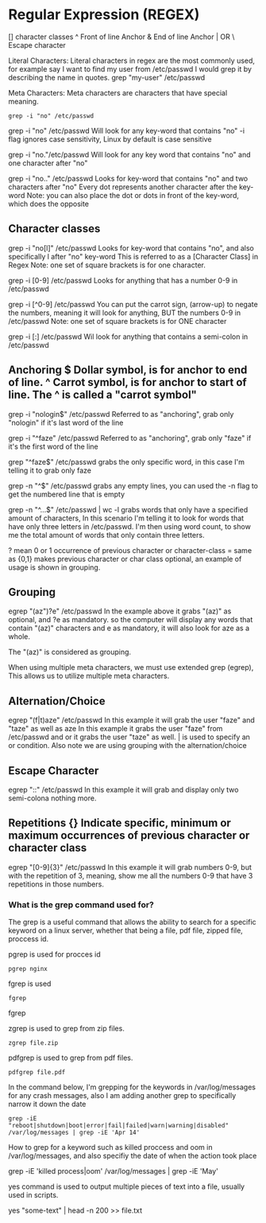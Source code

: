 <h1> Regular Expression (REGEX) </h1>
[] character classes
^ Front of line Anchor
& End of line Anchor
| OR
\ Escape character

Literal Characters:
Literal characters in regex are the most commonly used, for example say I want to find my user from /etc/passwd I would grep it by describing the name in quotes.
grep "my-user" /etc/passwd


Meta Characters:
Meta characters are characters that have special meaning.


```
grep -i "no" /etc/passwd
```
grep -i "no" /etc/passwd
Will look for any key-word that contains "no" 
-i flag ignores case sensitivity, Linux by default is case sensitive


grep -i "no."/etc/passwd
Will look for any key word that contains "no" and one character after "no"


grep -i "no.." /etc/passwd
Looks for key-word that contains "no" and two characters after "no" Every dot represents another character after the key-word
Note: you can also place the dot or dots in front of the key-word, which does the opposite 


Character classes
-----------------

grep -i "no[l]" /etc/passwd 
Looks for key-word that contains "no", and also specifically l after "no" key-word
This is referred to as a [Character Class] in Regex
Note: one set of square brackets is for one character.


grep -i [0-9] /etc/passwd
Looks for anything that has a number 0-9 in /etc/passwd 


grep -i [^0-9] /etc/passwd
You can put the carrot sign, (arrow-up) to negate the numbers, meaning it will look for anything, BUT the numbers 0-9 in /etc/passwd
Note: one set of square brackets is for ONE character


grep -i [:] /etc/passwd 
Wil look for anything that contains a semi-colon in /etc/passwd 



Anchoring 
$ Dollar symbol, is for anchor to end of line.
^ Carrot symbol, is for anchor to start of line. The ^ is called a "carrot symbol"
---------------

grep -i "nologin$" /etc/passwd
Referred to as "anchoring", grab only "nologin" if it's last word of the line 

grep -i "^faze" /etc/passwd
Referred to as "anchoring", grab only "faze" if it's the first word of the line 

grep "^faze$" /etc/passwd
grabs the only specific word, in this case I'm telling it to grab only faze

grep -n "^$" /etc/passwd
grabs any empty lines, you can used the -n flag to get the numbered line that is empty 


grep -n "^...$" /etc/passwd | wc -l
grabs words that only have a specified amount of characters, In this scenario I'm telling it to look for words that have only three letters in /etc/passwd. I'm then using word count, to show me the total amount of words that only contain three letters. 


? mean 0 or 1 occurrence of previous character or character-class = same as {0,1}
makes previous character or char class optional, an example of usage is shown in grouping.


Grouping 
---------------
egrep "(az")?e" /etc/passwd
In the example above it grabs "(az)" as optional, and ?e as mandatory.
so the computer will display any words that contain "(az)" characters and e as mandatory,
it will also look for aze as a whole.

The "(az)" is considered as grouping.

When using multiple meta characters, we must use extended grep (egrep), This allows us to utilize multiple meta characters. 




Alternation/Choice 
----------------------
egrep "(f|t)aze" /etc/passwd
In this example it will grab the user "faze" and "taze" as well as aze 
In this example it grabs the user "faze" from /etc/passwd and or it grabs the user "taze" as well.
| is used to specify an or condition.
Also note we are using grouping with the alternation/choice




Escape Character 
--------------------
egrep "\:\:" /etc/passwd
In this example it will grab and display only two semi-colona nothing more.



Repetitions {} 
Indicate specific, minimum or maximum occurrences of previous character or character class
------------------
egrep "[0-9]{3}" /etc/passwd
In this example it will grab numbers 0-9, but with the repetition of 3, meaning, show me all the 
numbers 0-9 that have 3 repetitions in those numbers.





<h3> What is the grep command used for?</h3>
<p> The grep is a useful command that allows the ability to search for a specific  keyword on a linux server, whether that being a file, pdf file, zipped file, proccess id.</p>


pgrep is used for procces id 
```
pgrep nginx
```


fgrep is used 
```
fgrep
```
fgrep



zgrep is used to grep from zip files.

```
zgrep file.zip
```


pdfgrep is used to grep from pdf files.
```
pdfgrep file.pdf
````



In the command below, I'm grepping for the keywords in /var/log/messages for any crash messages, also I am adding another grep to specifically narrow it down the date
```
grep -iE "reboot|shutdown|boot|error|fail|failed|warn|warning|disabled" /var/log/messages | grep -iE 'Apr 14'
```


<p>How to grep for a keyword such as killed proccess and oom in /var/log/messages, and also specifiy the date of when the action took place</p>
grep -iE 'killed process|oom' /var/log/messages | grep -iE 'May'




yes command is used to output multiple pieces of text into a file, usually used in scripts.

yes "some-text" | head -n 200 >> file.txt






